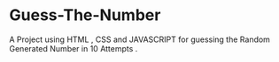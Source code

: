 # Guess-The-Number
A Project using HTML , CSS and JAVASCRIPT for guessing the Random Generated Number in 10 Attempts . 
